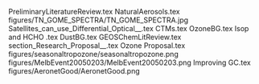 PreliminaryLiteratureReview.tex
NaturalAerosols.tex
figures/TN_GOME_SPECTRA/TN_GOME_SPECTRA.jpg
Satellites_can_use_Differential_Optical__.tex
CTMs.tex
OzoneBG.tex
Isop and HCHO .tex
DustBG.tex
GEOSChemLitReview.tex
section_Research_Proposal__.tex
Ozone Proposal.tex
figures/seasonaltropozone/seasonaltropozone.png
figures/MelbEvent20050203/MelbEvent20050203.png
Improving GC.tex
figures/AeronetGood/AeronetGood.png
